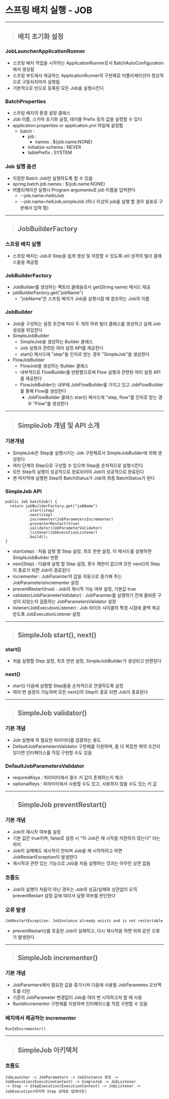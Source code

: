 
# 스프링 배치 실행 - JOB

-------------------------------------------------------------------------------------------------------------------------------------

> ## 배치 초기화 설정

### JobLauncherApplicationRunner
- 스프링 배치 작업을 시작하는 ApplicationRunner로서 BatchAutoConfiguration에서 생성됨
- 스프링 부트에서 제공하는 ApplicationRunner의 구현체로 어플리케이션이 정상적으로 구동되자마자 실행됨
- 기본적으로 빈으로 등록된 모든 Job을 실행시킨다


### BatchProperties
- 스프링 배치의 환경 설정 클래스
- Job 이름, 스키마 초기화 설정, 테이블 Prefix 등의 값을 설정할 수 있다
- application.properties or application.yml 파일에 설정함
  - batch :
    - job :
      - names : ${job.name:NONE}
    - initialize-schema : NEVER
    - tablePrefix : SYSTEM


### Job 실행 옵션
- 지정한 Batch Job만 실행하도록 할 수 있음
- spring.batch.job.names : ${job.name:NONE}
- 어플리케이션 실행시 Program arguments로 job 이름을 입력한다
    - --job.name=helloJob
    - --job.name=hellJob,simpleJob (하나 이상의 job을 실행 할 경우 쉼표로 구분해서 입력 함)

-------------------------------------------------------------------------------------------------------------------------------------

> ## JobBuilderFactory

### 스프링 배치 실행
- 스프링 배치는 Job과 Step을 쉽게 생성 및 저장할 수 있도록 util 성격의 빌더 클래스들을 제공함


### JobBuilderFactory
- JobBuilder를 생성하는 팩토리 클래슬로서 get(String name) 메서드 제공
- jobBuilderFactory.get("jobName")
  - "jobName"은 스프링 배치가 Job을 실행시킬 때 참조하는 Job의 이름


### JobBuilder
- Job을 구성하는 설정 조건에 따라 두 개의 하위 빌더 클래스를 생성하고 실제 Job 생성을 위임한다
- SimpleJobBuilder
  - SimpleJob을 생성하는 Builder 클래스
  - Job 실행과 관련된 여러 설정 API를 제공한다
  - start() 메서드에 "step"을 인자로 받는 경우 "SimpleJob"을 생성한다 
- FlowJobBuilder
  - FlowJob을 생성하는 Builder 클래스
  - 내부적으로 FlowBuilder를 반환함으로써 Flow 실행과 관련된 여러 설정 API를 제공한다
  - FlowJobBuilder는 내부에 JobFlowBuilder를 가지고 있고 JobFlowBuilder를 통해 Flow를 생성한다
    - JobFlowBuilder 클래스 start() 메서드에 "step, flow"를 인자로 받는 경우 "Flow"를 생성한다

-------------------------------------------------------------------------------------------------------------------------------------

> ## SimpleJob 개념 및 API 소개

### 기본개념
- SimpleJob은 Step을 실행시키는 Job 구현체로서 SimpleJobBuilder에 의해 생성된다
- 여러 단계의 Step으로 구성할 수 있으며 Step을 순차적으로 실행시킨다
- 모든 Step의 실행이 성공적으로 완료되어야 Job이 성공적으로 완료된다
- 맨 마지막에 실행한 Step의 BatchStatus가 Job의 최종 BatchStatus가 된다


### SimpleJob API
    public Job batchJob() {
      return jobBuilderFactory.get("jobName")
              .start(step)
              .next(step)
              .incrementer(JobParametersIncrementer)
              .preventerRestart(true)
              .validator(JobParameterValidator)
              .listener(JobExecutionListener)
              .build();
    }
- start(step) : 처음 실행 할 Step 설정, 최조 한번 설정, 이 메서드를 실행하면 SimpleJobBuilder 반환
- next(Step) : 다음에 실행 할 Step 설정, 횟수 제한이 없으며 모든 next()의 Step이 종료가 되면 Job이 종료된다
- incrementer : JobParamter의 값을 자동으로 증가해 주는 JobParametersIncrementer 설정
- preventRestart(true) : Job의 재시작 가능 여부 설정, 기본값 true
- validator(JobParameterValidator) : JobParamter를 실행하기 전에 올바른 구성이 되었는지 검증하는 JobParametersValidator 설정
- listener(JobExecutionListener) : Job 라이프 사이클의 특정 시점에 콜백 제공받도록 JobExecutionListener 설정

-------------------------------------------------------------------------------------------------------------------------------------

> ## SimpleJob start(), next()

### start()
- 처음 실행할 Step 설정, 최초 한번 설정, SimpleJobBuilder가 생성되고 반환된다


### next()
- start() 다음에 실행할 Step들을 순차적으로 연결하도록 설정
- 여러 번 설정이 가능하며 모든 next()의 Step이 종료 되면 Job이 종료된다

-------------------------------------------------------------------------------------------------------------------------------------

> ## SimpleJob validator()

### 기본 개념
- Job 실행에 꼭 필요한 파라미터를 검증하는 용도
- DefaultJobParametersValidator 구현체를 지원하며, 좀 더 복잡한 제약 조건이 있다면 인터페이스를 직접 구현할 수도 있음


### DefaultJobParametersValidator 
- requiredKeys : 파라미터에서 필수 키 값이 존재하는지 체크
- optionalKeys : 파라미터에서 사용할 수도 있고, 사용하지 않을 수도 있는 키 값

-------------------------------------------------------------------------------------------------------------------------------------

> ## SimpleJob preventRestart()

### 기본 개념
- Job의 재시작 여부를 설정
- 기본 값은 true이며, false로 설정 시 "이 Job은 재 시작을 지원하지 않는다" 라는 의미
- Job이 실패해도 재시작이 안되며 Job을 재 시작하려고 하면 JobRestartException이 발생한다
- 재시작과 관련 있는 기능으로 Job을 처음 실행하는 것과는 아무런 상관 없음


### 흐름도
- Job의 실행이 처음이 아닌 경우는 Job의 성공/실패와 상관없이 오직 preventRestart 설정 값에 따라서 실행 여부를 판단한다


### 오류 발생
    JobRestartException: JobInstance already exists and is not restartable
- preventRestart()를 호출한 Job이 실패하고, 다시 재시작을 하면 위와 같은 오류가 발생한다

-------------------------------------------------------------------------------------------------------------------------------------

> ## SimpleJob incrementer()

### 기본 개념
- JobParamters에서 필요한 값을 증가시켜 다음에 사용될 JobParametes 오브젝트를 리턴
- 기존의 JobParameter 변경없이 Job을 여러 번 시작하고자 할 때 사용
- RunIdIncrementer 구현체를 지원하며 인터페이스를 직접 구현할 수 있음


### 배치에서 제공하는 incrementer
    RunIdIncrementer()

-------------------------------------------------------------------------------------------------------------------------------------

> ## SimpleJob 아키텍처

### 흐름도
    JobLauncher -> JobParameters -> JobInstance 생성 -> JobExecution(ExecutionContext) -> SimpleJob -> JobListener 
    -> Step -> StepExecution(ExecutionContext) -> JobListener -> JobExecution(마지막 Step 상태로 업데이트)



  






